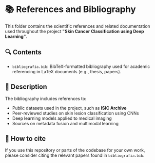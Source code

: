 # 📚 References and Bibliography

This folder contains the scientific references and related documentation used throughout the project **"Skin Cancer Classification using Deep Learning"**.

## 🔍 Contents

- `bibliografia.bib`: BibTeX-formatted bibliography used for academic referencing in LaTeX documents (e.g., thesis, papers).

## 🧾 Description

The bibliography includes references to:

- Public datasets used in the project, such as **ISIC Archive** 
- Peer-reviewed studies on skin lesion classification using CNNs
- Deep learning models applied to medical imaging
- Sources on metadata fusion and multimodal learning

## 📌 How to cite

If you use this repository or parts of the codebase for your own work, please consider citing the relevant papers found in `bibliografia.bib`.
